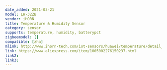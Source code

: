 ```yaml
---
date_added: 2021-03-21
model: LH-32ZB
vendor: iHORN
title: Temperature & Humidity Sensor
category: sensor
supports: temperature, humidity, batterypct
zigbeemodel: []
compatible: [zha]
mlink: http://www.ihorn-tech.com/iot-sensors/huawei/temperature/detail_259.html
link: https://www.aliexpress.com/item/1005002276150237.html
link2: 
link3: 
---
```

